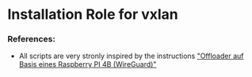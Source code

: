 # Installation Role for vxlan



### References:
* All scripts are very stronly inspired by the instructions ["Offloader auf Basis eines Raspberry PI 4B (WireGuard)"](https://ffmuc.net/wiki/doku.php?id=knb:rpb4_wg)
